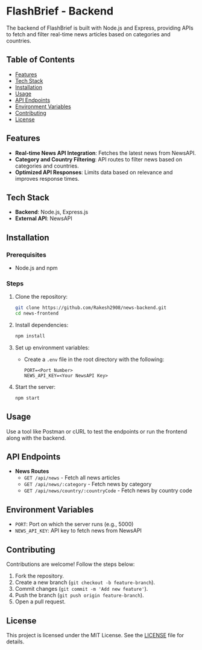 # FlashBrief - Backend

The backend of FlashBrief is built with Node.js and Express, providing APIs to fetch and filter real-time news articles based on categories and countries.

## Table of Contents

- [Features](#features)
- [Tech Stack](#tech-stack)
- [Installation](#installation)
- [Usage](#usage)
- [API Endpoints](#api-endpoints)
- [Environment Variables](#environment-variables)
- [Contributing](#contributing)
- [License](#license)

## Features

- **Real-time News API Integration**: Fetches the latest news from NewsAPI.
- **Category and Country Filtering**: API routes to filter news based on categories and countries.
- **Optimized API Responses**: Limits data based on relevance and improves response times.

## Tech Stack

- **Backend**: Node.js, Express.js
- **External API**: NewsAPI

## Installation

### Prerequisites

- Node.js and npm

### Steps

1. Clone the repository:
    ```bash
    git clone https://github.com/Rakesh2908/news-backend.git
    cd news-frontend
    ```

2. Install dependencies:
    ```bash
    npm install
    ```

3. Set up environment variables:
    - Create a `.env` file in the root directory with the following:
        ```env
        PORT=<Port Number>
        NEWS_API_KEY=<Your NewsAPI Key>
        ```

4. Start the server:
    ```bash
    npm start
    ```

## Usage

Use a tool like Postman or cURL to test the endpoints or run the frontend along with the backend.

## API Endpoints

- **News Routes**
  - `GET /api/news` - Fetch all news articles
  - `GET /api/news/:category` - Fetch news by category
  - `GET /api/news/country/:countryCode` - Fetch news by country code

## Environment Variables

- `PORT`: Port on which the server runs (e.g., 5000)
- `NEWS_API_KEY`: API key to fetch news from NewsAPI

## Contributing

Contributions are welcome! Follow the steps below:
1. Fork the repository.
2. Create a new branch (`git checkout -b feature-branch`).
3. Commit changes (`git commit -m 'Add new feature'`).
4. Push the branch (`git push origin feature-branch`).
5. Open a pull request.

## License

This project is licensed under the MIT License. See the [LICENSE](LICENSE) file for details.
